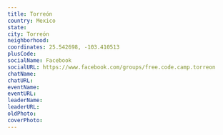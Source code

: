 ```yaml
---
title: Torreón
country: Mexico
state: 
city: Torreón
neighborhood: 
coordinates: 25.542698, -103.410513
plusCode:
socialName: Facebook
socialURL: https://www.facebook.com/groups/free.code.camp.torreon
chatName:
chatURL:
eventName:
eventURL:
leaderName:
leaderURL:
oldPhoto: 
coverPhoto:
---
```

